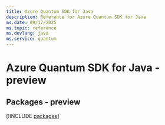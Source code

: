 ```yaml
---
title: Azure Quantum SDK for Java
description: Reference for Azure Quantum SDK for Java
ms.date: 09/17/2025
ms.topic: reference
ms.devlang: java
ms.service: quantum
---
```

# Azure Quantum SDK for Java - preview
## Packages - preview
[!INCLUDE [packages](quantum-index.md)]